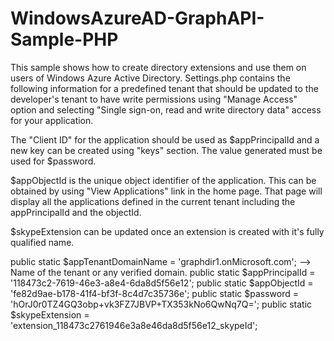 WindowsAzureAD-GraphAPI-Sample-PHP
==================================

This sample shows how to create directory extensions and use them on users of Windows Azure Active Directory. Settings.php contains the following information for a predefined tenant that should be updated to the developer's tenant to have write permissions using "Manage Access" option and selecting "Single sign-on, read and write directory data" access for your application.

The "Client ID" for the application should be used as $appPrincipalId and a new key can be created using "keys" section. The value generated must be used for $password.

$appObjectId is the unique object identifier of the application. This can be obtained by using "View Applications" link in the home page. That page will display all the applications defined in the current tenant including the appPrincipalId and the objectId.

$skypeExtension can be updated once an extension is created with it's fully qualified name.

public static $appTenantDomainName = 'graphdir1.onMicrosoft.com'; --> Name of the tenant or any verified domain. public static $appPrincipalId = '118473c2-7619-46e3-a8e4-6da8d5f56e12'; public static $appObjectId = 'fe82d9ae-b178-41f4-bf3f-8c4d7c35736e';
 public static $password = 'hOrJ0r0TZ4GQ3obp+vk3FZ7JBVP+TX353kNo6QwNq7Q='; public static $skypeExtension = 'extension_118473c2761946e3a8e46da8d5f56e12_skypeId';
